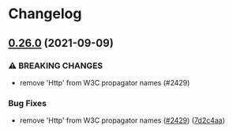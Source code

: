 # Changelog

## [0.26.0](https://www.github.com/open-telemetry/opentelemetry-js/compare/shim-opentracing-v0.25.0...shim-opentracing-v0.26.0) (2021-09-09)


### ⚠ BREAKING CHANGES

* remove 'Http' from W3C propagator names (#2429)

### Bug Fixes

* remove 'Http' from W3C propagator names ([#2429](https://www.github.com/open-telemetry/opentelemetry-js/issues/2429)) ([7d2c4aa](https://www.github.com/open-telemetry/opentelemetry-js/commit/7d2c4aaeb08e6c680f8b46cefcdfe955d7abe4b2))
